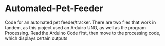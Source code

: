 # Automated-Pet-Feeder
Code for an automated pet feeder/tracker.
There are two files that work in tandem, as this project used an Arduino UNO, as well as the program Processing.
Read the Arduino Code first, then move to the processing code, which displays certain outputs
